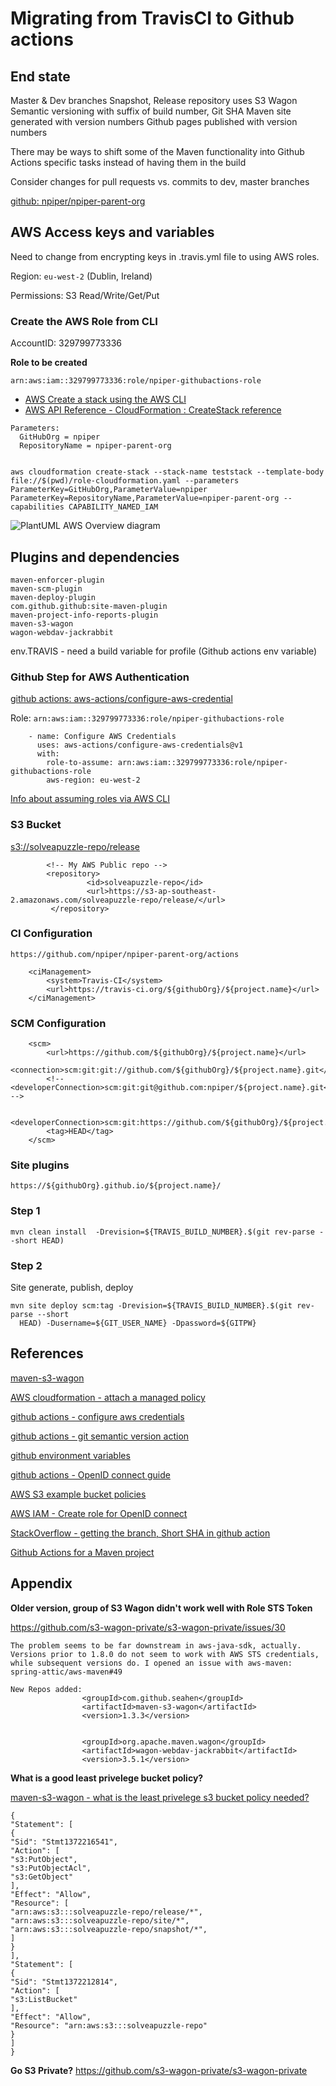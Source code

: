 # Migrating from TravisCI to Github actions

## End state

Master & Dev branches
Snapshot, Release repository uses S3 Wagon
Semantic versioning with suffix of build number, Git SHA
Maven site generated with version numbers
Github pages published with version numbers

There may be ways to shift some of the Maven functionality into Github Actions specific tasks instead of having them in the build

Consider changes for pull requests vs. commits to dev, master branches

[github: npiper/npiper-parent-org](https://github.com/npiper/npiper-parent-org)


## AWS Access keys and variables

Need to change from encrypting keys in .travis.yml file to using AWS roles.

Region: `eu-west-2` (Dublin, Ireland)

Permissions:
S3 Read/Write/Get/Put



### Create the AWS Role from CLI

AccountID: 329799773336

**Role to be created**
```
arn:aws:iam::329799773336:role/npiper-githubactions-role
```

 * [AWS Create a stack using the AWS CLI](https://docs.aws.amazon.com/AWSCloudFormation/latest/UserGuide/using-cfn-cli-creating-stack.html)
 * [AWS API Reference - CloudFormation : CreateStack reference](https://docs.aws.amazon.com/AWSCloudFormation/latest/APIReference/API_CreateStack.html)


```
Parameters:  
  GitHubOrg = npiper
  RepositoryName = npiper-parent-org


aws cloudformation create-stack --stack-name teststack --template-body file://$(pwd)/role-cloudformation.yaml --parameters ParameterKey=GitHubOrg,ParameterValue=npiper ParameterKey=RepositoryName,ParameterValue=npiper-parent-org --capabilities CAPABILITY_NAMED_IAM
```

![PlantUML AWS Overview diagram](http://www.plantuml.com/plantuml/svg/VLFFJYCz3B_dAKnE_QIPpeUuSLZHxHwM0wAYI9pJnBHPCaaK9qLbjU--pao1qK8vJMp__ZXsvegoIhdq3dwYSm4UGd96Y3E3ZzOZB1xMgrhSvHpfikkIUfvlRTwLJI5CElYCFizrw3lrJ4vjg7vRomLg7qDgerE-gdVxyulv_vsnbCMPzTeLyoRUyNSP-ZxuUUJmO_rx8UkHQ16Zirfb6ppxE7S2liuXgIrsQzj7XyTeZMblDPwYe2x9viErGP_vo-smbV8Qttr4GfsLtpe4cJ062R_5PnOp6iC52r03aeBReuhbvSLXEn1hygBT5Fs4kGOtQeyUxhX4bha7-Pzu3CvWgaOE5Q5yIp1Y6daLQHUo57-4U6r-eJKItIZFJVISkWiEPpxQYAaU6pcUst6FIW_pR1ENP2Ch0dA0L3oC03WYO5EiCzpRAHyUvlf-FHjPz-49VICf4ujo6eO476VqXSezzZ4abGwlErac7A3ApJBNQjZ8qQJDLPGDAWc6eFQkIjvLXbPvl4jmNpckCFMMgDvnDYwbPgZvkBas1cVrWGrNmm7uYSD80JMeiitf-HWJ_2nOevV1UzIvaRVNFvQh5FRMO6BLuGRpuxm__y-gmQH9QDjlC7rmS5aVr-KMy-tcL_K0Zc8vHbAyluE1Ef5YvauTspNZ_Vv5JrPRVSP6OK5KUgmWAQQ8odZT6CF79Rrl4yvtIGeXhj2Rqhk_)



## Plugins and dependencies

```
maven-enforcer-plugin
maven-scm-plugin
maven-deploy-plugin
com.github.github:site-maven-plugin
maven-project-info-reports-plugin
maven-s3-wagon
wagon-webdav-jackrabbit
```

env.TRAVIS - need a build variable for profile (Github actions env variable)

### Github Step for AWS Authentication

[github actions:  aws-actions/configure-aws-credential](https://github.com/marketplace/actions/configure-aws-credentials-action-for-github-actions)

Role: `arn:aws:iam::329799773336:role/npiper-githubactions-role`

```
    - name: Configure AWS Credentials
      uses: aws-actions/configure-aws-credentials@v1
      with:
        role-to-assume: arn:aws:iam::329799773336:role/npiper-githubactions-role
        aws-region: eu-west-2
```

[Info about assuming roles via AWS CLI](https://aws.amazon.com/premiumsupport/knowledge-center/iam-assume-role-cli/)

### S3 Bucket

[s3://solveapuzzle-repo/release](https://s3-ap-southeast-2.amazonaws.com/solveapuzzle-repo/release)

```
        <!-- My AWS Public repo -->
        <repository>
                 <id>solveapuzzle-repo</id>
                 <url>https://s3-ap-southeast-2.amazonaws.com/solveapuzzle-repo/release/</url>
         </repository>
```

### CI Configuration

```
https://github.com/npiper/npiper-parent-org/actions
```

```
	<ciManagement>
		<system>Travis-CI</system>
		<url>https://travis-ci.org/${githubOrg}/${project.name}</url>
	</ciManagement>
```

### SCM Configuration

```
	<scm>
		<url>https://github.com/${githubOrg}/${project.name}</url>
		<connection>scm:git:git://github.com/${githubOrg}/${project.name}.git</connection>
		<!-- <developerConnection>scm:git:git@github.com:npiper/${project.name}.git</developerConnection> -->

		<developerConnection>scm:git:https://github.com/${githubOrg}/${project.name}.git</developerConnection>
		<tag>HEAD</tag>
	</scm>

```


### Site plugins

```
https://${githubOrg}.github.io/${project.name}/
```


### Step 1

```
mvn clean install  -Drevision=${TRAVIS_BUILD_NUMBER}.$(git rev-parse --short HEAD)
```

### Step 2

Site generate, publish, deploy

```
mvn site deploy scm:tag -Drevision=${TRAVIS_BUILD_NUMBER}.$(git rev-parse --short
  HEAD) -Dusername=${GIT_USER_NAME} -Dpassword=${GITPW}
```
  
## References 

[maven-s3-wagon](https://github.com/seahen/maven-s3-wagon)

[AWS cloudformation - attach a managed policy](https://aws.amazon.com/premiumsupport/knowledge-center/cloudformation-attach-managed-policy/)

[github actions - configure aws credentials](https://github.com/aws-actions/configure-aws-credentials)

[github actions - git semantic version action](https://github.com/marketplace/actions/git-version)

[github environment variables](https://docs.github.com/en/actions/learn-github-actions/environment-variables)

[github actions - OpenID connect guide](https://docs.github.com/en/actions/deployment/security-hardening-your-deployments/about-security-hardening-with-openid-connect#example-subject-claims)

[AWS S3 example bucket policies](https://docs.aws.amazon.com/AmazonS3/latest/userguide/example-bucket-policies.html#example-bucket-policies-use-case-4)

[AWS IAM - Create role for OpenID connect](https://docs.aws.amazon.com/IAM/latest/UserGuide/id_roles_create_for-idp_oidc.html)

[StackOverflow - getting the branch, Short SHA in github action](https://stackoverflow.com/questions/58886293/getting-current-branch-and-commit-hash-in-github-action)

[Github Actions for a Maven project](https://medium.com/@alexander.volminger/ci-cd-for-java-maven-using-github-actions-d009a7cb4b8f)

## Appendix


**Older version, group of S3 Wagon didn't work well with Role STS Token**

https://github.com/s3-wagon-private/s3-wagon-private/issues/30

```
The problem seems to be far downstream in aws-java-sdk, actually. Versions prior to 1.8.0 do not seem to work with AWS STS credentials, while subsequent versions do. I opened an issue with aws-maven: spring-attic/aws-maven#49

New Repos added:
				<groupId>com.github.seahen</groupId>
				<artifactId>maven-s3-wagon</artifactId>
				<version>1.3.3</version>


				<groupId>org.apache.maven.wagon</groupId>
				<artifactId>wagon-webdav-jackrabbit</artifactId>
				<version>3.5.1</version>
```

**What is a good least privelege bucket policy?**

[maven-s3-wagon - what is the least privelege s3 bucket policy needed?](https://github.com/jcaddel/maven-s3-wagon/issues/10)

```
{
"Statement": [
{
"Sid": "Stmt1372216541",
"Action": [
"s3:PutObject",
"s3:PutObjectAcl",
"s3:GetObject"
],
"Effect": "Allow",
"Resource": [
"arn:aws:s3:::solveapuzzle-repo/release/*",
"arn:aws:s3:::solveapuzzle-repo/site/*",
"arn:aws:s3:::solveapuzzle-repo/snapshot/*",
]
}
],
"Statement": [
{
"Sid": "Stmt1372212814",
"Action": [
"s3:ListBucket"
],
"Effect": "Allow",
"Resource": "arn:aws:s3:::solveapuzzle-repo"
}
]
}
```

**Go S3 Private?**
https://github.com/s3-wagon-private/s3-wagon-private